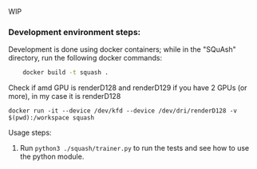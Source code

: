 WIP

### Development environment steps:

Development is done using docker containers; while in the "SQuAsh" directory, run the following docker commands:

```bash
    docker build -t squash .
```

Check if amd GPU is renderD128 and renderD129 if you have 2 GPUs (or more), in my case it is renderD128

`docker run -it --device /dev/kfd --device /dev/dri/renderD128 -v $(pwd):/workspace squash`

Usage steps: 
1. Run `python3 ./squash/trainer.py` to run the tests and see how to use the python module.